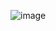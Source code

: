 ![image](https://github.com/kunal0x00/Nginx-as-reverse-proxy-for-apache-server/assets/117434806/686160c9-a56c-4bd3-b9ec-3f7abbb2b27e)
